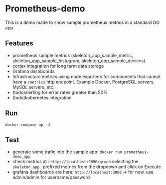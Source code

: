 # Prometheus-demo

This is a demo made to show sample prometheus metrics in a standard GO app.

## Features
- prometheus sample metrics (skeleton_app_sample_metric, skeleton_app_sample_histogram, skeleton_app_sample_devices)
- cortex integration for long term data storage
- Grafana dashboards
- Infrastructure metrics using node exporters for components that cannot have a `/metrics` http endpoint. Example Docker, PostgreSQL servers, MySQL servers, etc.
- (todo)alerting for error rates greater than 50%
- (todo)kubernetes integration

## Run

`docker compose up -d`

## Test
- generate some trafic into the sample app: `docker run prometheus-demo_app`
- check metrics at : `http://localhost:9090/graph` selecting the `skeleton_app_` prefixed metrics from the dropdown and click on Execute
- grafana dashboards are here: `http://localhost:3000` -> for now, use admin/admin for username/password